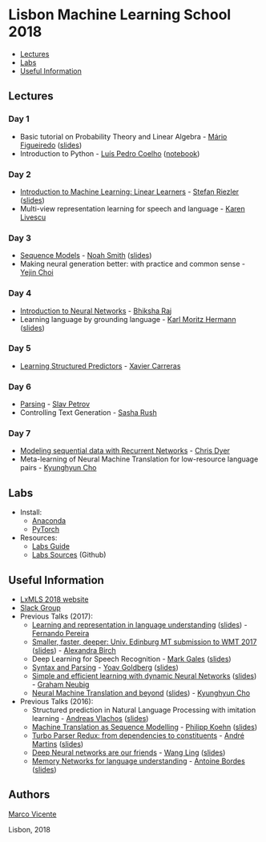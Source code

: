 # Lisbon Machine Learning School 2018

* [Lectures](#lectures)
* [Labs](#start)
* [Useful Information](#info)


<a name="lectures"></a>
## Lectures
### Day 1
* Basic tutorial on Probability Theory and Linear Algebra - [Mário Figueiredo](http://www.lx.it.pt/~mtf/) ([slides](http://lxmls.it.pt/2018/Figueiredo_LxMLS2018.pdf))
* Introduction to Python - [Luís Pedro Coelho](http://luispedro.org) ([notebook](https://github.com/luispedro/talk-python-intro))
### Day 2
* [Introduction to Machine Learning: Linear Learners](https://www.youtube.com/watch?v=DR1qJW597bA&t=0s&list=PLToLj8M4ao-fuRfnzEJCCnvuW2_FeJ73N&index=3) - [Stefan Riezler](http://www.cl.uni-heidelberg.de/~riezler/) ([slides](http://lxmls.it.pt/2018/slidesLXMLS2018.pdf))
* Multi-view representation learning for speech and language - [Karen Livescu](http://ttic.uchicago.edu/~klivescu/) 
### Day 3
*  [Sequence Models](https://www.youtube.com/watch?v=c2_GcfvDUPU&t=0s&list=PLToLj8M4ao-fuRfnzEJCCnvuW2_FeJ73N&index=5) - [Noah Smith](http://homes.cs.washington.edu/~nasmith/) ([slides](https://homes.cs.washington.edu/~nasmith/slides/LXMLS-6-16-18.pdf))
* Making neural generation better: with practice and common sense - [Yejin Choi](http://homes.cs.washington.edu/~yejin/)
### Day 4
* [Introduction to Neural Networks](https://www.youtube.com/watch?v=6wjA8nfOAGw&t=0s&list=PLToLj8M4ao-fuRfnzEJCCnvuW2_FeJ73N&index=10) - [Bhiksha Raj](http://www.cs.cmu.edu/~bhiksha/) 
* Learning language by grounding language - [Karl Moritz Hermann](http://www.karlmoritz.com/) ([slides](http://lxmls.it.pt/2018/LxMLS2018_Karl_Moritz.pdf))
### Day 5
* [Learning Structured Predictors](https://www.youtube.com/watch?v=J4Yyru3YeWk&t=0s&list=PLToLj8M4ao-fuRfnzEJCCnvuW2_FeJ73N&index=7)  - [Xavier Carreras](https://xaviercarreras.github.io)
### Day 6
* [Parsing](https://www.youtube.com/watch?v=YK1PLBPfvDY&list=PLToLj8M4ao-fymxXBIOU6sF1NGFLb5EiX&index=6) - [Slav Petrov](http://www.petrovi.de/)
* Controlling Text Generation - [Sasha Rush](https://www.seas.harvard.edu/directory/srush)
### Day 7
* [Modeling sequential data with Recurrent Networks](https://www.youtube.com/watch?v=kZKTpM45LAk&t=0s&list=PLToLj8M4ao-fuRfnzEJCCnvuW2_FeJ73N&index=12) - [Chris Dyer](http://www.cs.cmu.edu/~cdyer)
* Meta-learning of Neural Machine Translation for low-resource language pairs - [Kyunghyun Cho](http://www.kyunghyuncho.me/)

<a name="start"></a>
## Labs
* Install:
    * [Anaconda](https://www.anaconda.com/download/)
    * [PyTorch](https://pytorch.org/)
* Resources:
    * [Labs Guide](http://lxmls.it.pt/2018/LxMLS_guide_2018.pdf)
    * [Labs Sources](https://github.com/LxMLS/lxmls-toolkit) (Github)

<a name="info"></a>
## Useful Information
* [LxMLS 2018 website](http://lxmls.it.pt/2018/)
* [Slack Group](lxmls2018.slack.com)
* Previous Talks (2017):
    * [Learning and representation in language understanding](https://www.youtube.com/watch?v=OqMYm874pCc&t=0s&list=PLToLj8M4ao-fuRfnzEJCCnvuW2_FeJ73N&index=4) ([slides](http://lxmls.it.pt/2017/Learning_and_representation_in_language_understanding.pdf)) - [Fernando Pereira](https://sites.google.com/site/fernandopereira/)
    * [Smaller, faster, deeper: Univ. Edinburg MT submission to WMT 2017](https://www.youtube.com/watch?v=iB_YfX4bFw0&t=0s&list=PLToLj8M4ao-fuRfnzEJCCnvuW2_FeJ73N&index=6) ([slides](http://lxmls.it.pt/2017/birchNMT.pdf)) - [Alexandra Birch](http://homepages.inf.ed.ac.uk/abmayne/)
    * Deep Learning for Speech Recognition - [Mark Gales](http://mi.eng.cam.ac.uk/~mjfg/) ([slides](http://lxmls.it.pt/2017/birchNMT.pdf)) 
    * [Syntax and Parsing](https://www.youtube.com/watch?v=85jixvhCOQw&t=0s&list=PLToLj8M4ao-fuRfnzEJCCnvuW2_FeJ73N&index=9) - [Yoav Goldberg](https://www.cs.bgu.ac.il/~yoavg/uni/) ([slides](http://lxmls.it.pt/2017/const-parsing.pdf))
    * [Simple and efficient learning with dynamic Neural Networks](https://www.youtube.com/watch?v=qBt72QhM7iM&t=0s&list=PLToLj8M4ao-fuRfnzEJCCnvuW2_FeJ73N&index=11) ([slides](https://github.com/neubig/lxmls-2017/blob/master/neubig17mlss.pdf)) - [Graham Neubig](http://www.phontron.com/research.php)
    * [Neural Machine Translation and beyond](https://www.youtube.com/watch?v=LjbAB_Ol_uY&t=0s&list=PLToLj8M4ao-fuRfnzEJCCnvuW2_FeJ73N&index=13) ([slides](http://lxmls.it.pt/2017/rnn.pdf)) - [Kyunghyun Cho](http://www.kyunghyuncho.me/)  
* Previous Talks (2016):
    * Structured prediction in Natural Language Processing with imitation learning - [Andreas Vlachos](https://andreasvlachos.github.io/) ([slides](http://andreasvlachos.github.io/assets/lectures_reveal_js/LxMLS22July2016/ImitationLearningTutorial.html#/))
    * [Machine Translation as Sequence Modelling](https://www.youtube.com/watch?v=0bt9VAPsIps&list=PLToLj8M4ao-fymxXBIOU6sF1NGFLb5EiX&index=4) - [Philipp Koehn](http://www.cs.jhu.edu/~phi/) ([slides](http://lxmls.it.pt/2016/talk.pdf))
    * [Turbo Parser Redux: from dependencies to constituents](https://www.youtube.com/watch?v=teUFYEimLXU&list=PLToLj8M4ao-fymxXBIOU6sF1NGFLb5EiX&index=7) - [André Martins](ttps://www.cs.cmu.edu/~afm/Home.html) ([slides](http://lxmls.it.pt/2016/lxmls2016_slides.pdf))
    * [Deep Neural networks are our friends](https://www.youtube.com/watch?v=NSFWRiXYMJc&index=8&list=PLToLj8M4ao-fymxXBIOU6sF1NGFLb5EiX) - [Wang Ling](http://www.cs.cmu.edu/~lingwang/) ([slides](http://lxmls.it.pt/2016/Deep-Neural-Networks-Are-Our-Friends.pdf))
    * [Memory Networks for language understanding](https://www.youtube.com/watch?v=5ekMog_nhaQ&list=PLToLj8M4ao-fymxXBIOU6sF1NGFLb5EiX&index=9) - [Antoine Bordes](https://research.facebook.com/antoine-bordes) ([slides](http://lxmls.it.pt/2016/abordes-lxmlss.pptx))
## Authors 
[Marco Vicente](https://twitter.com/vicentedaajuda)

Lisbon, 2018